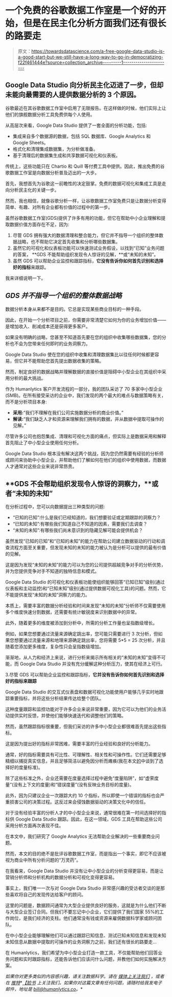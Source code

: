 # 一个免费的谷歌数据工作室是一个好的开始，但是在民主化分析方面我们还有很长的路要走

> 原文：<https://towardsdatascience.com/a-free-google-data-studio-is-a-good-start-but-we-still-have-a-long-way-to-go-in-democratizing-f22f461444e?source=collection_archive---------1----------------------->

## Google Data Studio 向分析民主化迈进了一步，但却未能向最需要的人提供数据分析的 3 个原因。

谷歌最近在其谷歌数据工作室中启用了无限报告。在这样做的时候，他们实际上让他们的旗舰数据分析工具免费供每个人使用。

从高层次来看，Google Data Studio 提供了一套全面的分析功能，包括:

*   集成来自多个数据源的数据，包括 SQL 数据库、Google Analytics 和 Google Sheets。
*   格式化和清理集成数据集，为分析做准备。
*   基于清理后的数据集生成和共享数据可视化和仪表板。

传统上，这些功能只在 Chartio 和 Quill 等付费工具中提供。因此，推出免费的谷歌数据工作室是向数据分析普及迈出的一大步。

首先，我想首先为谷歌这一前瞻性的决定鼓掌。免费的数据可视化和集成工具是走向分析民主化的关键一步。

然而，我也相信，就像谷歌分析一样，让谷歌数据工作室免费只是让数据分析变得简单、有趣、对所有企业都有价值的过程中的第一步。

虽然谷歌数据工作室(GDS)提供了许多有用的功能，但它在帮助中小企业理解和提取数据价值方面存在不足，因为:

1.  尽管 GDS 拥有强大的数据清理和整合能力，但它并不指导一个组织的整体数据战略，也不帮助它决定首先收集和分析哪些数据集。
2.  虽然它的可视化和仪表板功能可以快速测试业务假设，以找到“已知”业务问题的答案， **GDS 不能帮助组织发现令人惊讶的见解，**或“未知的未知”。
3.  虽然 GDS 可以帮助企业监控和跟踪指标，**它没有告诉你如何首先识别和选择好的指标**来跟踪。

我来详细说明一下。

## ***GDS 并不指导一个组织的整体数据战略***

数据分析本身从来都不是目的。它总是实现某些商业目标的一种手段。

因此，在开始一个分析项目之前，你需要非常清楚它如何为你的业务增加价值——是增加收入、削减成本还是获得更多客户。

如果没有明确的战略，您甚至不知道首先要在您的组织中收集哪些数据集，您的分析也不会为您带来任何即时的业务洞察力。

Google Data Studio 使在您的组织中收集和清理数据集比以往任何时候都更容易，但它并不能帮助您首先提出数据收集的策略。

然而，制定良好的数据战略并理解数据的直接价值是阻碍中小型企业在其组织中采用分析的最大挑战。

作为 Humanlytics 客户开发流程的一部分，我的团队采访了 70 多家中小型企业(SMB)。在所有接受采访的企业中，我们发现的两个最大的难点与数据策略有关，而不是分析项目本身:

*   **采用:**“我们不理解在我们公司实施数据分析的商业价值。”
*   **解读:**“我们缺乏人才和资源来理解我们拥有的数据，并从数据中提取可操作的见解。”

尽管许多公司也抱怨集成、清理和可视化方面的痛点，但实际上是数据采用和解释首先阻止了中小型企业使用任何分析。

Google Data Studio 根本没有解决这两个挑战，因为您仍然需要有经验的分析师或顾问来协助中小型企业，并帮助他们了解如何在他们的组织中使用数据，而数据人才通常对这些企业来说非常昂贵。

## **GDS 不会帮助组织发现令人惊讶的洞察力，**或者“未知的未知”

在分析过程中，您可以向数据提出三种类型的问题:

*   “已知的已知”:什么是我们已经知道的，我们想要验证或定期跟踪的洞察力？
*   “已知的未知”:有哪些我们知道自己不知道的因素，需要我们去调查？
*   “未知的未知”:有哪些我们尚未意识到的隐藏见解可能会提供机会？

虽然发现“已知的已知”和“已知的未知”的能力在帮助公司建立数据驱动的行动和调查流程方面至关重要，但发现未知的未知的能力被认为是分析可以提供的最有价值的见解。

这是因为发现“未知的未知”的能力可以为您的公司提供超越竞争对手的分析优势，并为您提供竞争对手不知道的独特信息和模式。

Google Data Studio 的可视化和仪表板功能使组织能够回答“已知已知”级别(通过仪表板和主动监控)和“已知未知”级别(通过提供数据可视化工具)的问题。然而，它不能提供发现“未知的未知”洞察力的能力。

本质上，需要丰富的数据分析经验和时间来发现“未知的未知”分析师不仅需要使用多个维度快速分割数据，还需要有统计敏锐度来识别数据中的异常。

此外，随着更多的维度被添加到分析中，所需的分析工作量也呈指数级增长。

例如，如果您想要通过流量来源确定跳出率，您可能只需要进行 3 次分析，但如果您想要通过流量来源和地理来源确定跳出率，您将需要 5*5 = 25 次分析，并且随着您添加更多维度，复杂性只会呈指数级增加。

渐渐地，从人力和经济上来说，进行分析来揭示所有相关的“未知的未知”变得不可能，而 Google Data Studio 并没有充分缓解这种分析压力，使其在经济上可行。

3.尽管 GDS 可以帮助企业监控和跟踪指标，**它并没有告诉你如何首先识别和选择好的指标来跟踪**

Google Data Studio 的交互式仪表盘和数据可视化功能使用户能够几乎实时地跟踪重要指标，并将这些分析结果传达给整个团队。

这种度量跟踪和监控功能对于许多企业来说非常重要，因为它可以为他们的业务活动提供实时反馈，并使他们能够快速迭代和调整他们的策略。

然而，虽然跟踪指标很重要，但我们采访的许多中小型企业都很难首先提出这些指标。

这是因为提出好的指标非常困难，需要丰富的行业经验和良好的分析能力。

通常，好的指标需要具有可比性、可理解性、相关性和可操作性。它们还需要足够精细以捕捉真实信息，并且足够简洁以避免因分析而瘫痪(我在本文[的](https://medium.com/analytics-for-humans/3-fundamentals-to-know-about-google-analytics-before-doing-analysis-e727d57189ca#.tvejlu16q)中谈到了选择好的度量标准)。

除了这些标准之外，企业还需要在度量选择过程中避免“度量陷阱”，如“虚荣度量”(没有上下文的度量)和“错误度量”(没有反映业务目标的度量)。

此外，因为只建议企业一次跟踪大约 10 个指标，所以即使一个错误的指标也会严重损害公司的决策过程。这反过来会侵蚀数据驱动的决策文化中的信任。

对于没有经验丰富的分析人才的中小型企业来说，通常很难在第一时间选择好的指标供 Google Data Studio 跟踪。因此，在这一领域，GDS 工具在帮助这些公司采用分析方面再次表现不佳。

在本文中，我们研究了 Google Analytics 无法帮助企业解决的一些重要商业问题。

然而，本文的目的绝不是批评谷歌数据工作室，而是指出一个事实，即它不应该被视为商业中所有分析问题的“万灵药”。

在我看来，Google Data Studio 并没有让中小型企业的分析变得更容易，而是让营销分析师和分析机构的数据分析和可视化变得更容易。

事实上，我们唯一一次与对 Google Data Studio 非常感兴趣的受访者交谈的是那些喜欢将自己的发现传达给客户的顾问。

这里的问题是，数据顾问通常为大型企业提供良好的服务，这就是为什么他们不断与大型企业签订合同。但我们不要忘记中小企业，它们提供了我们国家 55%的工作岗位，是我们经济的支柱。他们通常没有钱或资源来雇佣数据科学家或顾问团队。

在中小型企业能够理解他们可以通过跟踪已知信息、测试已知未知信息和发现未知未知信息从数据中提取的可操作的业务洞察力之前，我们还有很长的路要走…

在 Humanlytics，我们希望为中小型企业打造一款工具，不仅能帮助他们回答业务问题和实时跟踪指标，还能告诉他们应该问什么问题，并教他们如何实施解决方案。

*如果你对更多类似的内容感兴趣，请关注数据科学。请在* [*媒体上关注我们*](https://medium.com/analytics-for-humans) *，或者在* [*推特*](https://twitter.com/Humanlytics)*[*【脸书*](http://www.facebook.com/humanlytics) *上关注我们。如果你对这篇文章有任何问题，请随时给我发电子邮件，地址是 bill@humanlytics.co。**